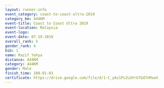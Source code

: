 ```yaml
---
layout: runner-info 
event_category: coast-to-coast-ultra-2019 
category_km: 444KM 
event-title: Coast to Coast Ultra 2019 
event-location: Malaysia 
event-logo: 
event-date: 07-19-2019 
overall_rank: 5
gender_rank: 4
bib: 1
name: Razif Yahya
distance: 444KM
category: 444KM
gender: Male
finish_time: 108-01-03
certificate: https://drive.google.com/file/d/1-C_yAz1Ps2LUVrGfGd7nMswV_RGLR09f/view?usp=sharing
---
```

